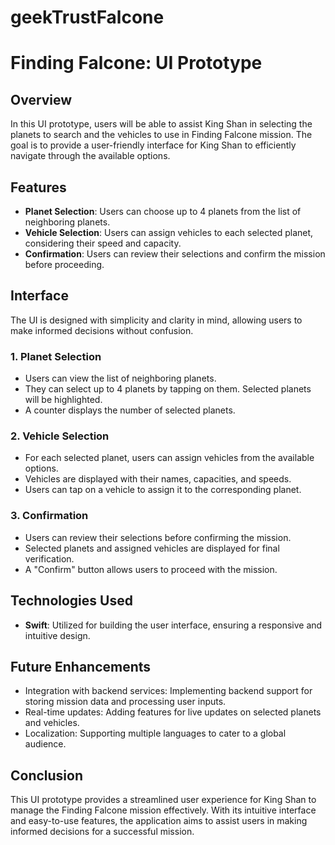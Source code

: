 # geekTrustFalcone

# Finding Falcone: UI Prototype

## Overview

In this UI prototype, users will be able to assist King Shan in selecting the planets to search and the vehicles to use in Finding Falcone mission. The goal is to provide a user-friendly interface for King Shan to efficiently navigate through the available options.

## Features

- **Planet Selection**: Users can choose up to 4 planets from the list of neighboring planets.
- **Vehicle Selection**: Users can assign vehicles to each selected planet, considering their speed and capacity.
- **Confirmation**: Users can review their selections and confirm the mission before proceeding.

## Interface

The UI is designed with simplicity and clarity in mind, allowing users to make informed decisions without confusion.

### 1. Planet Selection

- Users can view the list of neighboring planets.
- They can select up to 4 planets by tapping on them. Selected planets will be highlighted.
- A counter displays the number of selected planets.

### 2. Vehicle Selection

- For each selected planet, users can assign vehicles from the available options.
- Vehicles are displayed with their names, capacities, and speeds.
- Users can tap on a vehicle to assign it to the corresponding planet.

### 3. Confirmation

- Users can review their selections before confirming the mission.
- Selected planets and assigned vehicles are displayed for final verification.
- A "Confirm" button allows users to proceed with the mission.

## Technologies Used

- **Swift**: Utilized for building the user interface, ensuring a responsive and intuitive design.

## Future Enhancements

- Integration with backend services: Implementing backend support for storing mission data and processing user inputs.
- Real-time updates: Adding features for live updates on selected planets and vehicles.
- Localization: Supporting multiple languages to cater to a global audience.

## Conclusion

This UI prototype provides a streamlined user experience for King Shan to manage the Finding Falcone mission effectively. With its intuitive interface and easy-to-use features, the application aims to assist users in making informed decisions for a successful mission.
